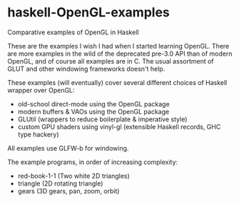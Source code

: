 haskell-OpenGL-examples
=======================

Comparative examples of OpenGL in Haskell

These are the examples I wish I had when I started learning OpenGL.
There are more examples in the wild of the deprecated pre-3.0 API than
of modern OpenGL, and of course all examples are in C.  The usual
assortment of GLUT and other windowing frameworks doesn't help.  

These examples (will eventually) cover several different choices of
Haskell wrapper over OpenGL:

* old-school direct-mode using the OpenGL package
* modern buffers & VAOs using the OpenGL package
* GLUtil (wrappers to reduce boilerplate & imperative style)
* custom GPU shaders using vinyl-gl (extensible Haskell records, GHC type hackery)

All examples use GLFW-b for windowing.

The example programs, in order of increasing complexity:
* red-book-1-1 (Two white 2D triangles)
* triangle (2D rotating triangle)
* gears (3D gears, pan, zoom, orbit)
